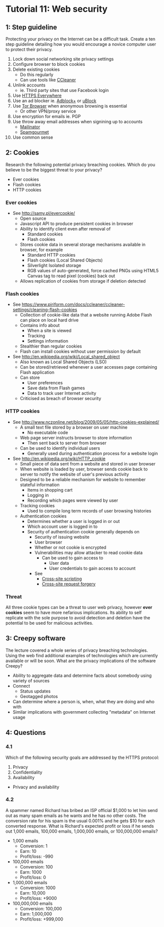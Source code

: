 # Tutorial 11: Web security

## 1: Step guideline

Protecting your privacy on the Internet can be a difficult task. Create a ten step guideline detailing how you would encourage a novice computer user to protect their privacy.

1. Lock down social networking site privacy settings
2. Configure browser to block cookies
3. Delete existing cookies
	- Do this regularly
	- Can use tools like [CCleaner](https://www.piriform.com/ccleaner/download)
4. Unlink accounts
	- ie. Third party sites that use Facebook login
5. Use [HTTPS Everywhere](https://www.eff.org/HTTPS-EVERYWHERE)
6. Use an ad blocker ie. [Adblock+](https://adblockplus.org/en/) or [uBlock](https://chrismatic.io/ublock/)
7. Use [Tor Browser](https://www.torproject.org/) when anonymous browsing is essential
	- Or other VPN/proxy service
8. Use encryption for emails ie. PGP
9. Use throw away email addresses when signining up to accounts
	- [Mailinator](http://www.mailinator.com/)
	- [Spamgourmet](http://www.spamgourmet.com/)
10. Use common sense

## 2: Cookies

Research the following potential privacy breaching cookies. Which do you believe to be the biggest threat to your privacy?

- Ever cookies
- Flash cookies
- HTTP cookies

### Ever cookies

- See http://samy.pl/evercookie/
	- Open source
	- Javascript API to produce persistent cookies in browser
	- Ability to identify client even after removal of
		- Standard cookies
		- Flash cookies
	- Stores cookie data in several storage mechanisms available in browser, for example
		- Standard HTTP cookies
		- Flash cookies (Local Shared Objects)
		- Silverlight Isolated storage
		- RGB values of auto-generated, force cached PNGs using HTML5 Canvas tag to read pixel (cookies) back out
	- Allows replication of cookies from storage if deletion detected

### Flash cookies

- See https://www.piriform.com/docs/ccleaner/ccleaner-settings/cleaning-flash-cookies
	- Collection of cookie-like data that a website running Adobe Flash can place on local hard drive
	- Contains info about
		- When a site is viewed
		- Tracking
		- Settings information
	- Stealthier than regular cookies
	- Flash can install cookies without user permission by default
- See http://en.wikipedia.org/wiki/Local_shared_object
	- Also known as Local Shared Objects (LSO)
	- Can be stored/retrieved whenever a user accesses page containing Flash application
	- Can store
		- User preferences
		- Save data from Flash games
		- Data to track user Internet activity
	- Criticised as breach of browser security

### HTTP cookies

- See http://www.nczonline.net/blog/2009/05/05/http-cookies-explained/
	- A small text file stored by a browser on user machine
		- No executable code
	- Web page server instructs browser to store information
		- Then sent back to server from browser
	- Can be used to identify individual users
		- Generally used during authentication process for a website login
- See http://en.wikipedia.org/wiki/HTTP_cookie
	- Small piece of data sent from a website and stored in user browser
	- When website is loaded by user, browser sends cookie back to server to notify the website of user's previous activity
	- Designed to be a reliable mechanism for website to remember stateful information
		- Items in shopping cart
		- Logging in
		- Recording which pages were viewed by user
	- Tracking cookies
		- Used to compile long term records of user browsing histories
	- Authentication cookies
		- Determines whether a user is logged in or out
		- Which account user is logged in to
		- Security of authentication cookie generally depends on
			- Security of issuing website
			- User browser
			- Whether or not cookie is encrypted
			- Vulnerabilities may allow attacker to read cookie data
				- Can be used to gain access to
					- User data
					- User credentials to gain access to account
			- See
				- [Cross-site scripting](http://en.wikipedia.org/wiki/Cross-site_scripting)
				- [Cross-site request forgery](http://en.wikipedia.org/wiki/Cross-site_request_forgery)

### Threat

All three cookie types can be a threat to user web privacy, however **ever cookies** seem to have more nefarious implications. Its ability to self replicate with the sole purpose to avoid detection and deletion have the potential to be used for malicious activities.

## 3: Creepy software

The lecture covered a whole series of privacy breaching technologies. Using the web find additional examples of technologies which are currently available or will be soon. What are the privacy implications of the software Creepy?

- Ability to aggregate data and determine facts about somebody using variety of sources
- Connect
	- Status updates
	- Geotagged photos
- Can determine where a person is, when, what they are doing and who with
- Similar implications with government collecting "metadata" on Internet usage

## 4: Questions

### 4.1

Which of the following security goals are addressed by the HTTPS protocol:

1. Privacy
2. Confidentiality
3. Availability

- Privacy and availability

### 4.2

A spammer named Richard has bribed an ISP official $1,000 to let him send out as many spam emails as he wants and he has no other costs. The conversion rate for his spam is the usual 0.001% and he gets $10 for each converted response. What is Richard's expected profit or loss if he sends out 1,000 emails, 100,000 emails, 1,000,000 emails, or 100,000,000 emails?

- 1,000 emails
	- Conversion: 1
	- Earn: 10
	- Profit/loss: -990
- 100,000 emails
	- Conversion: 100
	- Earn: 1000
	- Profit/loss: 0
- 1,000,000 emails
	- Conversion: 1000
	- Earn: 10,000
	- Profit/loss: +9000
- 100,000,000 emails
	- Conversion: 100,000
	- Earn: 1,000,000
	- Profit/loss: +999,000
